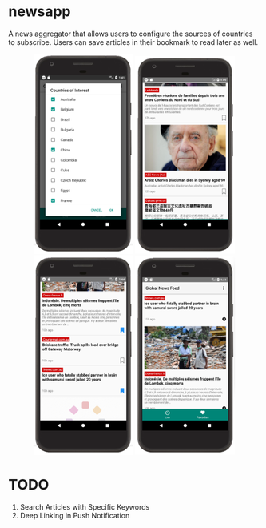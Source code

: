 # newsapp
A news aggregator that allows users to configure the sources of countries to subscribe. Users can save articles in their bookmark to read later as well.

<p align="center">
  <img src="screenshot/country_of_interest.png" width="200" title="Countries of Interest">
  <img src="screenshot/live.png" width="200" title="Live News">
  <img src="screenshot/bookmarked.png" width="200" title="Add to Bookmark">
  <img src="screenshot/favorites.png" width="200" title="Bookmark Page">
</p>

# TODO
1. Search Articles with Specific Keywords
2. Deep Linking in Push Notification
